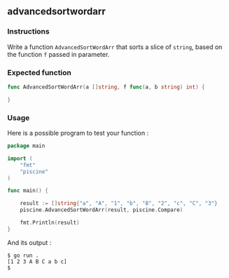 ## advancedsortwordarr

### Instructions

Write a function `AdvancedSortWordArr` that sorts a slice of `string`, based on the function `f` passed in parameter.

### Expected function

```go
func AdvancedSortWordArr(a []string, f func(a, b string) int) {

}
```

### Usage

Here is a possible program to test your function :

```go
package main

import (
	"fmt"
	"piscine"
)

func main() {

	result := []string{"a", "A", "1", "b", "B", "2", "c", "C", "3"}
	piscine.AdvancedSortWordArr(result, piscine.Compare)

	fmt.Println(result)
}
```

And its output :

```console
$ go run .
[1 2 3 A B C a b c]
$
```